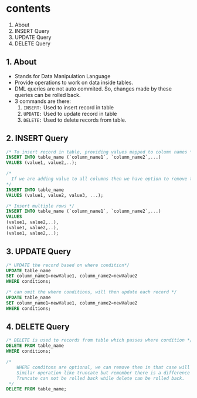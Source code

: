 # contents 
1. About 
2. INSERT Query 
3. UPDATE Query 
4. DELETE Query 

## 1. About 
- Stands for Data Manipulation Language
- Provide operations to work on data inside tables.
- DML queries are not auto commited. So, changes made by these queries can be rolled back.
- 3 commands are there:
    1. `INSERT:` Used to insert record in table 
    2. `UPDATE:` Used to update record in table 
    3.  `DELETE:` Used to delete records from table.

## 2. INSERT Query 
```sql 
/* To insert record in table, providing values mapped to column names */
INSERT INTO table_name (`column_name1`, `column_name2`,...) 
VALUES (value1, value2,..);

/*
  If we are adding value to all columns then we have option to remove the column names and provide the values directly.
*/
INSERT INTO table_name
VALUES (value1, value2, value3, ...);

/* Insert multiple rows */
INSERT INTO table_name (`column_name1`, `column_name2`,...) 
VALUES 
(value1, value2,..),
(value1, value2,..),
(value1, value2,..);
```

## 3. UPDATE Query 
```sql
/* UPDATE the record based on where condition*/
UPDATE table_name 
SET column_name1=newValue1, column_name2=newValue2
WHERE conditions;

/* can omit the where conditions, will then update each record */
UPDATE table_name 
SET column_name1=newValue1, column_name2=newValue2
WHERE conditions;
```
## 4. DELETE Query 
```sql
/* DELETE is used to records from table which passes where condition */
DELETE FROM table_name 
WHERE conditions;

/* 
    WHERE conditons are optional, we can remove then in that case will delete each record from table.
    Similar operation like truncate but remember there is a difference using truncate and delete.
    Truncate can not be rolled back while delete can be rolled back.
 */
DELETE FROM table_name;
```